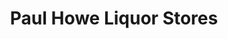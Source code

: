 ---
title: "Paul Howe Liquor Stores"
url: /medicine-hat/paul-howe-liquor-stores-20-street-northeast/
shop: alcohol
---